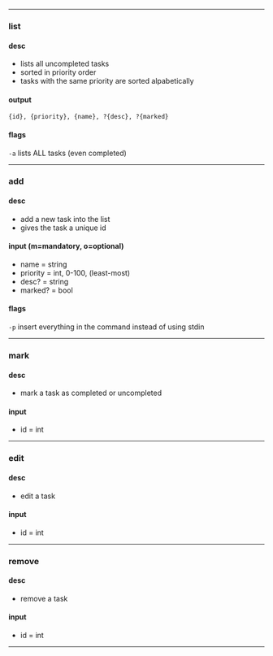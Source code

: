 ***

### list

#### desc
- lists all uncompleted tasks
- sorted in priority order
- tasks with the same priority are sorted alpabetically

#### output
`{id}, {priority}, {name}, ?{desc}, ?{marked}`

#### flags
`-a` lists ALL tasks (even completed)

***

### add

#### desc
- add a new task into the list
- gives the task a unique id

#### input (m=mandatory, o=optional)
- name = string
- priority = int, 0-100, (least-most)
- desc? = string
- marked? = bool

#### flags
`-p` insert everything in the command instead of using stdin

***

### mark

#### desc
- mark a task as completed or uncompleted

#### input
- id = int
    

***

### edit

#### desc
- edit a task

#### input
- id = int

***

### remove

#### desc
- remove a task

#### input
- id = int

***
